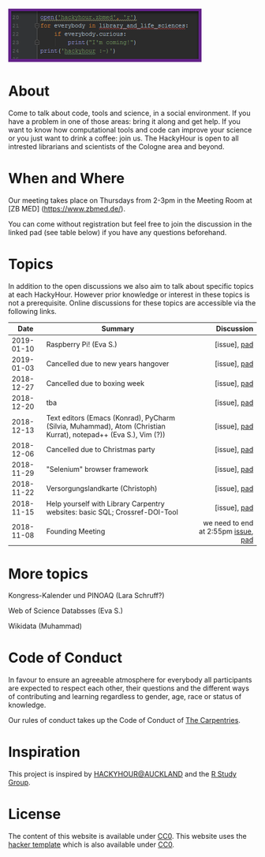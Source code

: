 
![logo of the Hackyhour at ZB MED](logo/Vorschlag_HackyHourLogo.png "Logo of ZB MED-HackyHour")

# About
Come to talk about code, tools and science, in a social environment. If you have a problem in one of those areas: bring it along and get help. If you want to know how computational tools and code can improve your science or you just want to drink a coffee: join us.
The HackyHour is open to all intrested librarians and scientists of the Cologne area and beyond.  

# When and Where

Our meeting takes place on Thursdays from 2-3pm in the Meeting Room at [ZB MED] (https://www.zbmed.de/).

You can come without registration but feel free to join the discussion in the linked pad (see table below) if you have any questions beforehand.


# Topics
In addition to the open discussions we also aim to talk about specific topics at each HackyHour.
However prior knowledge or interest in these topics is not a prerequisite. Online discussions for these topics are accessible via the following links.

| Date       | Summary          | Discussion                                                                                                                             |
| --------- | --------------    | ----------:                                                                                           
|2019-01-10 | Raspberry Pi! (Eva S.)| [issue], [pad](https://hackmd.io/vEbxzc_hTi63myj-0igFjg#)|  
|2019-01-03 | Cancelled due to new years hangover                 | [issue], [pad](https://hackmd.io/vEbxzc_hTi63myj-0igFjg#)|
|2018-12-27 | Cancelled due to boxing week | [issue], [pad](https://hackmd.io/vEbxzc_hTi63myj-0igFjg#)|
|2018-12-20 | tba | [issue], [pad](https://hackmd.io/vEbxzc_hTi63myj-0igFjg#)|
|2018-12-13 | Text editors (Emacs (Konrad), PyCharm (Silvia, Muhammad), Atom (Christian Kurrat), notepad++ (Eva S.),  Vim (?))| [issue], [pad](https://hackmd.io/vEbxzc_hTi63myj-0igFjg#)|          
|2018-12-06 | Cancelled due to Christmas party | [issue], [pad](https://hackmd.io/vEbxzc_hTi63myj-0igFjg#)|
|2018-11-29 | "Selenium" browser framework | [issue], [pad](https://hackmd.io/vEbxzc_hTi63myj-0igFjg#)|
|2018-11-22 | Versorgungslandkarte (Christoph) | [issue], [pad](https://hackmd.io/vEbxzc_hTi63myj-0igFjg#) | 
|2018-11-15 | Help yourself with Library Carpentry websites: basic SQL; Crossref-DOI-Tool | [issue], [pad](https://hackmd.io/vEbxzc_hTi63myj-0igFjg#)| 
|2018-11-08 | Founding Meeting | we need to end at 2:55pm [issue](https://github.com/HackyHour/Cologne/issues/1), [pad](https://hackmd.io/vEbxzc_hTi63myj-0igFjg#) |

# More topics
 Kongress-Kalender und PINOAQ (Lara Schruff?) 

 Web of Science Databsses (Eva S.) 

 Wikidata (Muhammad) 


# Code of Conduct
In favour to ensure an agreeable atmosphere for everybody all participants are expected to respect each other, their questions and the different ways of contributing and learning regardless to gender, age, race or status of knowledge.

Our rules of conduct takes up the Code of Conduct of [The Carpentries](https://docs.carpentries.org/topic_folders/policies/code-of-conduct.html).


# Inspiration
This project is inspired by [HACKYHOUR@AUCKLAND](https://uoa-eresearch.github.io/HackyHour/) and the [R Study Group](http://minisciencegirl.github.io/studyGroup/).


# License
The content of this website is available under [CC0](LICENSE).
This website uses the [hacker template](https://github.com/pages-themes/hacker/) which is also available under [CC0](https://creativecommons.org/publicdomain/zero/1.0/legalcode).

